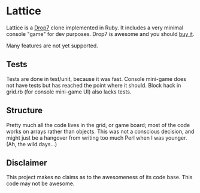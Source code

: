 Lattice
=======

Lattice is a [Drop7](http://areacodeinc.com/drop7/) clone implemented in Ruby. It includes a very minimal console "game" for dev purposes. Drop7 is awesome and you should [buy it](http://click.linksynergy.com/fs-bin/stat?id=t/y4Q7T5vuU&offerid=146261&type=3&subid=0&tmpid=1826&RD_PARM1=http%253A%252F%252Fitunes.apple.com%252Fus%252Fapp%252Fdrop7%252Fid299940763%253Fmt%253D8%2526uo%253D4%2526partnerId%253D30).

Many features are not yet supported.

Tests
-----

Tests are done in test/unit, because it was fast. Console mini-game does not have tests but has reached the point where it should. Block hack in grid.rb (for console mini-game UI) also lacks tests.

Structure
---------

Pretty much all the code lives in the grid, or game board; most of the code works on arrays rather than objects. This was not a conscious decision, and might just be a hangover from writing too much Perl when I was younger. (Ah, the wild days...)

Disclaimer
----------

This project makes no claims as to the awesomeness of its code base. This code may not be awesome.
